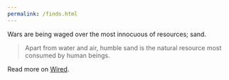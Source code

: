 ```yaml
---
permalink: /finds.html
---
```


Wars are being waged over the most innocuous of resources; sand.

> Apart from water and air, humble sand is the natural resource most consumed by human beings.

Read more on [Wired](https://www.wired.com/2015/03/illegal-sand-mining/).
